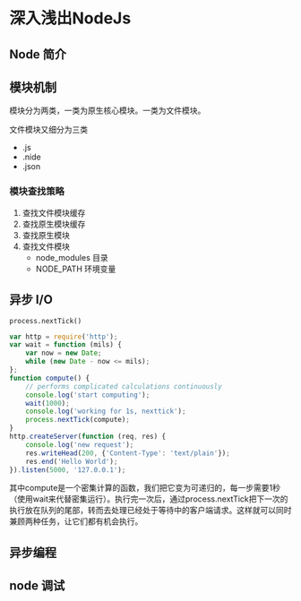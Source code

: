 # 深入浅出NodeJs

## Node 简介

## 模块机制

模块分为两类，一类为原生核心模块。一类为文件模块。

文件模块又细分为三类

+ .js
+ .nide
+ .json

### 模块查找策略

1. 查找文件模块缓存
2. 查找原生模块缓存
3. 查找原生模块
4. 查找文件模块
   + node_modules 目录
   + NODE_PATH 环境变量

## 异步 I/O

`process.nextTick()`

```js
var http = require('http');
var wait = function (mils) {
    var now = new Date;
    while (new Date - now <= mils);
};
function compute() {
    // performs complicated calculations continuously
    console.log('start computing');
    wait(1000);
    console.log('working for 1s, nexttick');
    process.nextTick(compute);
}
http.createServer(function (req, res) {
    console.log('new request');
    res.writeHead(200, {'Content-Type': 'text/plain'});
    res.end('Hello World');
}).listen(5000, '127.0.0.1');
```

其中compute是一个密集计算的函数，我们把它变为可递归的，每一步需要1秒（使用wait来代替密集运行）。执行完一次后，通过process.nextTick把下一次的执行放在队列的尾部，转而去处理已经处于等待中的客户端请求。这样就可以同时兼顾两种任务，让它们都有机会执行。

## 异步编程

## node 调试


